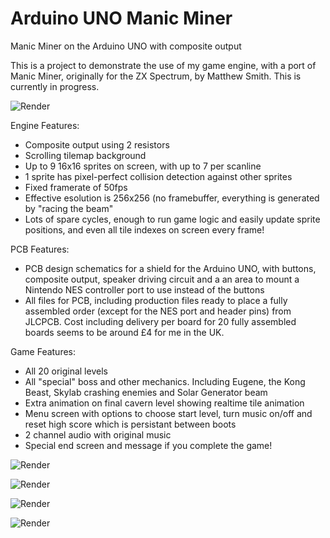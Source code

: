 # Arduino UNO Manic Miner
Manic Miner on the Arduino UNO with composite output

This is a project to demonstrate the use of my game engine, with a port of Manic Miner, originally for the ZX Spectrum, by Matthew Smith. This is currently in progress.

![Render](./images/4.jpg?raw=true)

Engine Features:

+ Composite output using 2 resistors
+ Scrolling tilemap background
+ Up to 9 16x16 sprites on screen, with up to 7 per scanline
+ 1 sprite has pixel-perfect collision detection against other sprites
+ Fixed framerate of 50fps
+ Effective esolution is 256x256 (no framebuffer, everything is generated by "racing the beam"
+ Lots of spare cycles, enough to run game logic and easily update sprite positions, and even all tile indexes on screen every frame!

PCB Features:
  
+ PCB design schematics for a shield for the Arduino UNO, with buttons, composite output, speaker driving circuit and a an area to mount a Nintendo NES controller port to use instead of the buttons
+ All files for PCB, including production files ready to place a fully assembled order (except for the NES port and header pins) from JLCPCB. Cost including delivery per board for 20 fully assembled boards seems to be around £4 for me in the UK.

Game Features:

+ All 20 original levels
+ All "special" boss and other mechanics. Including Eugene, the Kong Beast, Skylab crashing enemies and Solar Generator beam
+ Extra animation on final cavern level showing realtime tile animation
+ Menu screen with options to choose start level, turn music on/off and reset high score which is persistant between boots
+ 2 channel audio with original music
+ Special end screen and message if you complete the game!

![Render](./images/1.jpg?raw=true)

![Render](./images/2.jpg?raw=true)

![Render](./images/3.jpg?raw=true)

![Render](./images/5.jpg?raw=true)


